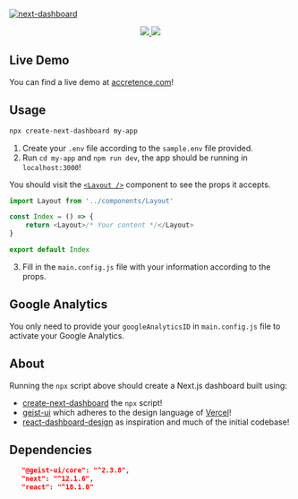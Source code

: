 <a href="http://accretence.com">![next-dashboard](https://i.imgur.com/hNovO0U.png)</a>

<a href="https://npmjs.com/package/create-next-dashboard">
   <p align="center">
   <img src="https://img.shields.io/npm/v/create-next-dashboard?style=for-the-badge&labelColor=000000">
   <img src="https://img.shields.io/npm/dw/create-next-dashboard?color=000&style=for-the-badge">
   </p>
</a>

## Live Demo

You can find a live demo at [accretence.com](https://accretence.com)!

## Usage

```bash
npx create-next-dashboard my-app
```

1. Create your `.env` file according to the `sample.env` file provided.
2. Run `cd my-app` and `npm run dev`, the app should be running in `localhost:3000`!

You should visit the [`<Layout />`](https://github.com/Accretence/next-dashboard/blob/main/src/Layout.js) component to see the props it accepts.

```js
import Layout from '../components/Layout'

const Index = () => {
    return <Layout>/* Your content */</Layout>
}

export default Index
```

3. Fill in the `main.config.js` file with your information according to the props.

## Google Analytics

You only need to provide your `googleAnalyticsID` in `main.config.js` file to activate your Google Analytics.

## About

Running the `npx` script above should create a Next.js dashboard built using:

-   [create-next-dashboard](https://github.com/accretence/create-next-dashboard) the `npx` script!
-   [geist-ui](https://github.com/geist-org/geist-ui) which adheres to the design language of [Vercel](https://vercel.com/)!
-   [react-dashboard-design](https://github.com/ofekashery/react-dashboard-design) as inspiration and much of the initial codebase!

## Dependencies

```json
   "@geist-ui/core": "^2.3.8",
   "next": "^12.1.6",
   "react": "^18.1.0"
```
